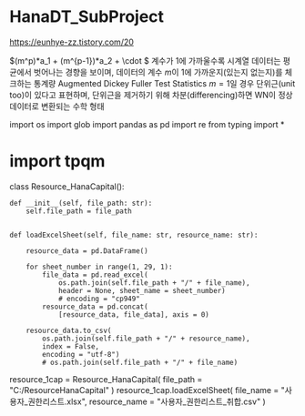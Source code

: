 # HanaDT_SubProject
https://eunhye-zz.tistory.com/20

$(m^p)*a_1 + (m^{p-1})*a_2 + \cdot $ 계수가 1에 가까울수록 시계열 데이터는 평균에서 벗어나는 경향을 보이며, 
데이터의 계수 $m$이 1에 가까운지(있는지 없는지)를 체크하는 통계량 Augmented Dickey Fuller Test Statistics
$m=1$일 경우 단위근(unit too)이 있다고 표현하며, 단위근을 제거하기 위해 차분(differencing)하면 WN이 정상 데이터로 변환되는 수학 형태


import os
import glob
import pandas as pd
import re
from typing import *
# import tpqm


class Resource_HanaCapital():

    def __init__(self, file_path: str):
        self.file_path = file_path


    def loadExcelSheet(self, file_name: str, resource_name: str):

        resource_data = pd.DataFrame()

        for sheet_number in range(1, 29, 1):
            file_data = pd.read_excel(
                os.path.join(self.file_path + "/" + file_name),
                header = None, sheet_name = sheet_number)
                # encoding = "cp949"
            resource_data = pd.concat(
                [resource_data, file_data], axis = 0)

        resource_data.to_csv(
            os.path.join(self.file_path + "/" + resource_name),
            index = False,
            encoding = "utf-8")
            # os.path.join(self.file_path + "/" + file_name)

resource_1cap = Resource_HanaCapital(
    file_path = "C:/ResourceHanaCapital"
)
resource_1cap.loadExcelSheet(
    file_name = "사용자_권한리스트.xlsx",
    resource_name = "사용자_권한리스트_취합.csv"
)
